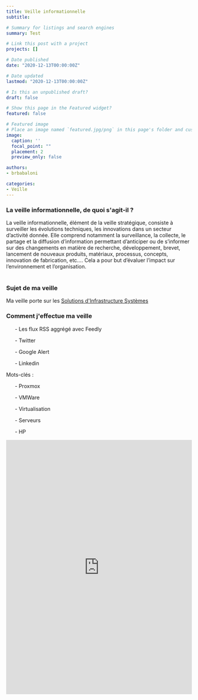 ```yaml
---
title: Veille informationnelle
subtitle:

# Summary for listings and search engines
summary: Test

# Link this post with a project
projects: []

# Date published
date: "2020-12-13T00:00:00Z"

# Date updated
lastmod: "2020-12-13T00:00:00Z"

# Is this an unpublished draft?
draft: false

# Show this page in the Featured widget?
featured: false

# Featured image
# Place an image named `featured.jpg/png` in this page's folder and customize its options here.
image:
  caption: ''
  focal_point: ""
  placement: 2
  preview_only: false

authors:
- brbabaloni

categories:
- Veille
---
```


<h3>La veille informationnelle, de quoi s'agit-il ?</h3>

La veille informationnelle, élément de la veille stratégique, consiste à surveiller les évolutions techniques, les innovations dans un secteur d’activité donnée.
Elle comprend notamment la surveillance, la collecte, le partage et la diffusion d’information permettant d’anticiper ou de s’informer sur des changements en matière de recherche, développement, brevet, lancement de nouveaux produits, matériaux, processus, concepts, innovation de fabrication, etc….
Cela a pour but d’évaluer l’impact sur l’environnement et l’organisation.
<br>
<br>
<h3>Sujet de ma veille</h3>
Ma veille porte sur les <u>Solutions d'Infrastructure Systèmes</u>
<br>
<h3>Comment j'effectue ma veille</h3>

<ul>- Les flux RSS aggrégé avec Feedly</ul>
<ul>- Twitter</ul>
<ul>- Google Alert</ul>
<ul>- Linkedin</ul>

Mots-clés :
<ul>- Proxmox</ul>
<ul>- VMWare</ul>
<ul>- Virtualisation</ul>
<ul>- Serveurs</ul>
<ul>- HP</ul>

<iframe src="https://www.linkedin.com/embed/feed/update/urn:li:share:7038866552623886336" height="691" width="504" frameborder="0" allowfullscreen="" title="Post intégré"></iframe>




